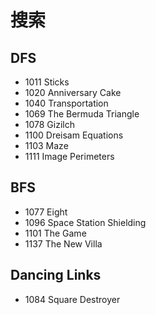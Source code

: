 # 搜索

## DFS

- 1011 Sticks
- 1020 Anniversary Cake
- 1040 Transportation
- 1069 The Bermuda Triangle
- 1078 Gizilch
- 1100 Dreisam Equations
- 1103 Maze
- 1111 Image Perimeters


## BFS

- 1077 Eight
- 1096 Space Station Shielding
- 1101 The Game
- 1137 The New Villa


## Dancing Links

- 1084 Square Destroyer
